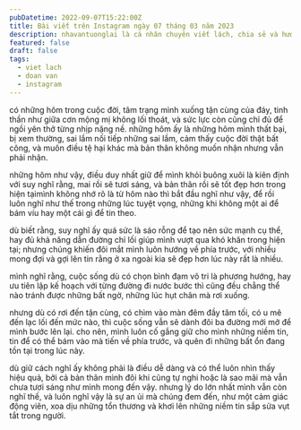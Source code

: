 ```yaml
---
pubDatetime: 2022-09-07T15:22:00Z
title: Bài viết trên Instagram ngày 07 tháng 03 năm 2023
description: nhavantuonglai là cá nhân chuyên viết lách, chia sẻ và hướng dẫn mọi người thuần thục hơn khi thực hành viết lách mỗi ngày qua những bài chia sẻ ngắn trên Instagram chính thức.
featured: false
draft: false
tags:
  - viet lach
  - doan van
  - instagram
---
```


có những hôm trong cuộc đời, tâm trạng mình xuống tận cùng của đáy, tinh thần như giữa cơn mộng mị không lối thoát, và sức lực còn cũng chỉ đủ để ngồi yên thở từng nhịp nặng nề. những hôm ấy là những hôm mình thất bại, bị xem thường, sai lầm nối tiếp những sai lầm, cảm thấy cuộc đời thật bất công, và muôn điều tệ hại khác mà bản thân không muốn nhận nhưng vẫn phải nhận.

những hôm như vậy, điều duy nhất giữ để mình khỏi buông xuôi là kiên định với suy nghĩ rằng, mai rồi sẽ tươi sáng, và bản thân rồi sẽ tốt đẹp hơn trong hiện tạimình không nhớ rõ là từ hôm nào thì bắt đầu nghĩ như vậy, để rồi luôn nghĩ như thế trong những lúc tuyệt vọng, những khi không một ai để bám víu hay một cái gì để tin theo.

dù biết rằng, suy nghĩ ấy quá sức là sáo rỗng để tạo nên sức mạnh cụ thể, hay đủ khả năng dẫn đường chỉ lối giúp mình vượt qua khó khăn trong hiện tại; nhưng chúng khiến đôi mắt mình luôn hướng về phía trước, với nhiều mong đợi và gợi lên tin rằng ở xa ngoài kia sẽ đẹp hơn lúc này rất là nhiều.

mình nghĩ rằng, cuộc sống dù có chọn bình đạm vô tri là phương hướng, hay ưu tiên lập kế hoạch với từng đường đi nước bước thì cũng đều chẳng thể nào tránh được những bất ngờ, những lúc hụt chân mà rơi xuống.

nhưng dù có rơi đến tận cùng, có chìm vào màn đêm đầy tăm tối, có u mê đến lạc lối đến mức nào, thì cuộc sống vẫn sẽ dành đôi ba đường mới mở để mình bước lên lại. cho nên, mình luôn cố gắng giữ cho mình những niềm tin, tin để có thể bám vào mà tiến về phía trước, và quên đi những bất ổn đang tồn tại trong lúc này.

dù giữ cách nghĩ ấy không phải là điều dễ dàng và có thể luôn nhìn thấy hiệu quả, bởi cả bản thân mình đôi khi cũng tự nghi hoặc là sao mãi mà vẫn chưa tươi sáng như mình mong đến vậy. nhưng lý do lớn nhất mình vẫn còn nghĩ thế, và luôn nghĩ vậy là sự an ủi mà chúng đem đến, như một cảm giác động viên, xoa dịu những tổn thương và khơi lên những niềm tin sắp sửa vụt tắt trong người.
